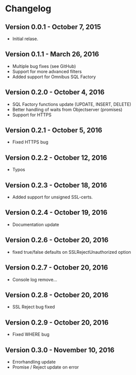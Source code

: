 # Changelog

## Version 0.0.1 - October 7, 2015
* Initial relase.

## Version 0.1.1 - March 26, 2016
* Multiple bug fixes (see GitHub)
* Support for more advanced filters
* Added support for Omnibus SQL Factory

## Version 0.2.0 - October 4, 2016
* SQL Factory functions update (UPDATE, INSERT, DELETE)
* Better handling of waits from Objectserver (promises)
* Support for HTTPS

## Version 0.2.1 - October 5, 2016
* Fixed HTTPS bug

## Version 0.2.2 - October 12, 2016
* Typos

## Version 0.2.3 - October 18, 2016
* Added support for unsigned SSL-certs.

## Version 0.2.4 - October 19, 2016
* Documentation update

## Version 0.2.6 - October 20, 2016
* fixed true/false defaults on SSLRejectUnauthorized option

## Version 0.2.7 - October 20, 2016
* Console log remove...

## Version 0.2.8 - October 20, 2016
* SSL Reject bug fixed

## Version 0.2.9 - October 20, 2016
* Fixed WHERE bug

## Version 0.3.0 - November 10, 2016
* Errorhandling update
* Promise / Reject update on error
